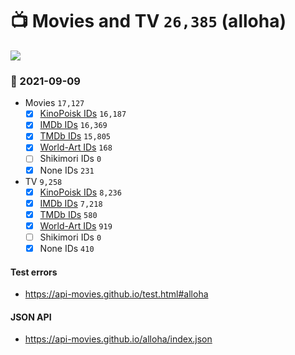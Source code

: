 # :tv: Movies and TV `26,385` (alloha)

<a href="https://API-Movies.github.io"><img src="https://API-Movies.github.io/banner.png?cache"></a>

### :date: 2021-09-09
- Movies `17,127`
  - [x] <a href="https://API-Movies.github.io/alloha/movie_kinopoisk_ids.json">KinoPoisk IDs</a> `16,187`
  - [x] <a href="https://API-Movies.github.io/alloha/movie_imdb_ids.json">IMDb IDs</a> `16,369`
  - [x] <a href="https://API-Movies.github.io/alloha/movie_tmdb_ids.json">TMDb IDs</a> `15,805`
  - [x] <a href="https://API-Movies.github.io/alloha/movie_world_art_ids.json">World-Art IDs</a> `168`
  - [ ] Shikimori IDs `0`
  - [x] None IDs `231`
- TV `9,258`
  - [x] <a href="https://API-Movies.github.io/alloha/tv_kinopoisk_ids.json">KinoPoisk IDs</a> `8,236`
  - [x] <a href="https://API-Movies.github.io/alloha/tv_imdb_ids.json">IMDb IDs</a> `7,218`
  - [x] <a href="https://API-Movies.github.io/alloha/tv_tmdb_ids.json">TMDb IDs</a> `580`
  - [x] <a href="https://API-Movies.github.io/alloha/tv_world_art_ids.json">World-Art IDs</a> `919`
  - [ ] Shikimori IDs `0`
  - [x] None IDs `410`
#### Test errors
- <a href='https://api-movies.github.io/test.html#alloha'>https://api-movies.github.io/test.html#alloha</a>
#### JSON API
- <a href='https://api-movies.github.io/alloha/index.json'>https://api-movies.github.io/alloha/index.json</a>
